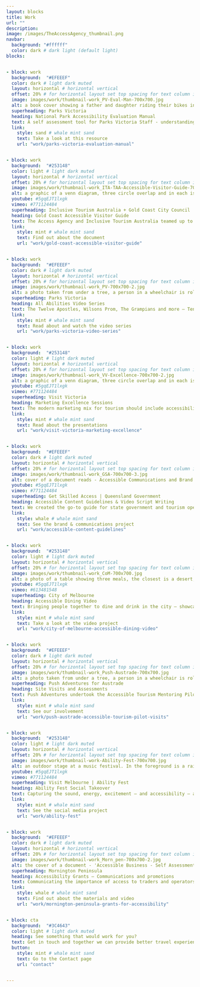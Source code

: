 ```yaml
---
layout: blocks
title: Work
url: ""
description:
image: /images/TheAccessAgency_thumbnail.png
navbar:
  background: "#ffffff"
  color: dark # dark light (default light)
blocks:


- block: work
  background:  "#EFEEEF"
  color: dark # light dark muted
  layout: horizontal # horizontal vertical
  offset: 20% # for horizontal layout set top spacing for text column in percentages eg 25%
  image: images/work/thumbnail-work_PV-Eval-Man-700x700.jpg
  alt: a book cover showing a father and daughter riding their bikes in a shaded space - the sun shines through treetops.
  superheading: Parks Victoria
  heading: National Park Accessibility Evaluation Manual
  text: A self assessment tool for Parks Victoria Staff - understanding accessibility and improving parks for all.
  link:
    style: sand # whale mint sand
    text: Take a look at this resource
    url: "work/parks-victoria-evaluation-manual"


- block: work
  background:  "#253148"
  color: light # light dark muted
  layout: horizontal # horizontal vertical
  offset: 20% # for horizontal layout set top spacing for text column in percentages eg 25%
  image: images/work/thumbnail-work_ITA-TAA-Accessible-Visitor-Guide-700x700-2.jpg
  alt: a graphic of a venn diagram, three circle overlap and in each is a word; Tourism, Access and Comms.
  youtube: #5gqEJT1lxgk
  vimeo: #771124484
  superheading: Inclusive Tourism Australia + Gold Coast City Council
  heading: Gold Coast Accessible Visitor Guide
  text: The Access Agency and Inclusive Tourism Australia teamed up to develop and deliver a first-of-its-kind detailed visitor resource for people with access needs.
  link:
    style: mint # whale mint sand
    text: Find out about the document
    url: "work/gold-coast-accessible-visitor-guide"


- block: work
  background:  "#EFEEEF"
  color: dark # light dark muted
  layout: horizontal # horizontal vertical
  offset: 20% # for horizontal layout set top spacing for text column in percentages eg 25%
  image: images/work/thumbnail-work_PV-700x700-2.jpg
  alt: a photo taken from under a tree, a person in a wheelchair is rolling with a friend. The sun is shining.
  superheading: Parks Victoria
  heading: All Abilities Video Series
  text: The Twelve Apostles, Wilsons Prom, The Grampians and more – Ten iconic Victorian Parks visited and showcased through the eyes of someone with reduced mobility.
  link:
    style: mint # whale mint sand
    text: Read about and watch the video series
    url: "work/parks-victoria-video-series"


- block: work
  background:  "#253148"
  color: light # light dark muted
  layout: horizontal # horizontal vertical
  offset: 20% # for horizontal layout set top spacing for text column in percentages eg 25%
  image: images/work/thumbnail-work_VV-Excellence-700x700-2.jpg
  alt: a graphic of a venn diagram, three circle overlap and in each is a word; Tourism, Access and Comms.
  youtube: #5gqEJT1lxgk
  vimeo: #771124484
  superheading: Visit Victoria
  heading: Marketing Excellence Sessions
  text: The modern marketing mix for tourism should include accessibility. We provided sessions to Victorian tourism operators.
  link:
    style: mint # whale mint sand
    text: Read about the presentations
    url: "work/visit-victoria-marketing-excellence"


- block: work
  background:  "#EFEEEF"
  color: dark # light dark muted
  layout: horizontal # horizontal vertical
  offset: 20% # for horizontal layout set top spacing for text column in percentages eg 25%
  image: images/work/thumbnail-work_GSA-700x700-3.jpg
  alt: cover of a document reads - Accessible Communications and Brand Guidelines. Background shows a woman in a wheelchair at an office meeting.
  youtube: #5gqEJT1lxgk
  vimeo: #771124484
  superheading: Get Skilled Access | Queensland Government
  heading: Accessible Content Guidelines & Video Script Writing
  text: We created the go-to guide for state government and tourism operators in Queensland. Working with Get Skilled Access on the Accessibe Tourism Project.
  link:
    style: whale # whale mint sand
    text: See the brand & communications project
    url: "work/accessible-content-guidelines"


- block: work
  background:  "#253148"
  color: light # light dark muted
  layout: horizontal # horizontal vertical
  offset: 20% # for horizontal layout set top spacing for text column in percentages eg 25%
  image: images/work/thumbnail-work_CoM-700x700.jpg
  alt: a photo of a table showing three meals, the closest is a desert, it has an ice scream upside-down with the cone sticking up, its surrounded by a pancake, pink macarons and strawberries.
  youtube: #5gqEJT1lxgk
  vimeo: #613481548
  superheading: City of Melbourne
  heading: Accessible Dining Video
  text: Bringing people together to dine and drink in the city – showcasing options for all budgets, all tastes, and all abilities.
  link:
    style: mint # whale mint sand
    text: Take a look at the video project
    url: "work/city-of-melbourne-accessible-dining-video"


- block: work
  background:  "#EFEEEF"
  color: dark # light dark muted
  layout: horizontal # horizontal vertical
  offset: 20% # for horizontal layout set top spacing for text column in percentages eg 25%
  image: images/work/thumbnail-work_Push-Austrade-700x700.jpg
  alt: a photo taken from under a tree, a person in a wheelchair is rolling with a friend. The sun is shining.
  superheading: Push Adventures for Austrade
  heading: Site Visits and Assessments
  text: Push Adventures undertook the Accessible Tourism Mentoring Pilot Program for the Department of Trade and Investment Commission (Austrade). It was a nationwide program to mentor and guide operators in Accessible Tourism. We delivered in Victoria.
  link:
    style: mint # whale mint sand
    text: See our involvement
    url: "work/push-austrade-accessible-tourism-pilot-visits"


- block: work
  background:  "#253148"
  color: light # light dark muted
  layout: horizontal # horizontal vertical
  offset: 20% # for horizontal layout set top spacing for text column in percentages eg 25%
  image: images/work/thumbnail-work-Ability-Fest-700x700.jpg
  alt: an outdoor stage at a music festival. In the foreground is a raised platform with wheelchair users watching the gig under blue sky  
  youtube: #5gqEJT1lxgk
  vimeo: #771124484
  superheading: Visit Melbourne | Ability Fest
  heading: Ability Fest Social Takeover
  text: Capturing the sound, energy, excitement – and accessibility – at Australia’s premier accessible music festival.
  link:
    style: mint # whale mint sand
    text: See the social media project
    url: "work/ability-fest"


- block: work
  background:  "#EFEEEF"
  color: dark # light dark muted
  layout: horizontal # horizontal vertical
  offset: 20% # for horizontal layout set top spacing for text column in percentages eg 25%
  image: images/work/thumbnail-work_Morn_pen-700x700-2.jpg
  alt: the cover of a document - 'Accessible Business - Self Assessment Guide'. The cover is green on a green background.
  superheading: Mornington Peninsula
  heading: Accessibility Grants – Communications and promotions
  text: Communicating the importance of access to traders and operators to drive grant applications and ultimately, better visitor experiences.
  link:
    style: whale # whale mint sand
    text: Find out about the materials and video
    url: "work/mornington-peninsula-grants-for-accessibility"


- block: cta
  background:  "#3C4643"
  color: light # light dark muted
  heading: See something that would work for you?
  text: Get in touch and together we can provide better travel experiences for everyone.
  button:
    style: mint # whale mint sand
    text: Go to the Contact page
    url: "contact"


---
```

